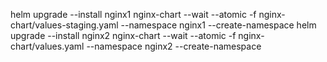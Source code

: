 helm upgrade --install nginx1 nginx-chart --wait --atomic -f nginx-chart/values-staging.yaml --namespace nginx1 --create-namespace 
helm upgrade --install nginx2 nginx-chart --wait --atomic -f nginx-chart/values.yaml --namespace nginx2 --create-namespace 